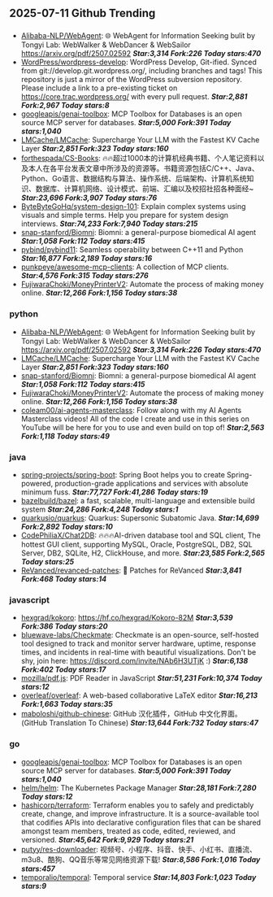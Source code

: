 ## 2025-07-11 Github Trending

### 
* [Alibaba-NLP/WebAgent](https://github.com/Alibaba-NLP/WebAgent): 🌐 WebAgent for Information Seeking bulit by Tongyi Lab: WebWalker & WebDancer & WebSailor https://arxiv.org/pdf/2507.02592 ***Star:3,314 Fork:226 Today stars:470***
* [WordPress/wordpress-develop](https://github.com/WordPress/wordpress-develop): WordPress Develop, Git-ified. Synced from git://develop.git.wordpress.org/, including branches and tags! This repository is just a mirror of the WordPress subversion repository. Please include a link to a pre-existing ticket on https://core.trac.wordpress.org/ with every pull request. ***Star:2,881 Fork:2,967 Today stars:8***
* [googleapis/genai-toolbox](https://github.com/googleapis/genai-toolbox): MCP Toolbox for Databases is an open source MCP server for databases. ***Star:5,000 Fork:391 Today stars:1,040***
* [LMCache/LMCache](https://github.com/LMCache/LMCache): Supercharge Your LLM with the Fastest KV Cache Layer ***Star:2,851 Fork:323 Today stars:160***
* [forthespada/CS-Books](https://github.com/forthespada/CS-Books): 🔥🔥超过1000本的计算机经典书籍、个人笔记资料以及本人在各平台发表文章中所涉及的资源等。书籍资源包括C/C++、Java、Python、Go语言、数据结构与算法、操作系统、后端架构、计算机系统知识、数据库、计算机网络、设计模式、前端、汇编以及校招社招各种面经~ ***Star:23,696 Fork:3,907 Today stars:76***
* [ByteByteGoHq/system-design-101](https://github.com/ByteByteGoHq/system-design-101): Explain complex systems using visuals and simple terms. Help you prepare for system design interviews. ***Star:74,233 Fork:7,940 Today stars:215***
* [snap-stanford/Biomni](https://github.com/snap-stanford/Biomni): Biomni: a general-purpose biomedical AI agent ***Star:1,058 Fork:112 Today stars:415***
* [pybind/pybind11](https://github.com/pybind/pybind11): Seamless operability between C++11 and Python ***Star:16,877 Fork:2,189 Today stars:16***
* [punkpeye/awesome-mcp-clients](https://github.com/punkpeye/awesome-mcp-clients): A collection of MCP clients. ***Star:4,576 Fork:315 Today stars:276***
* [FujiwaraChoki/MoneyPrinterV2](https://github.com/FujiwaraChoki/MoneyPrinterV2): Automate the process of making money online. ***Star:12,266 Fork:1,156 Today stars:38***

### python
* [Alibaba-NLP/WebAgent](https://github.com/Alibaba-NLP/WebAgent): 🌐 WebAgent for Information Seeking bulit by Tongyi Lab: WebWalker & WebDancer & WebSailor https://arxiv.org/pdf/2507.02592 ***Star:3,314 Fork:226 Today stars:470***
* [LMCache/LMCache](https://github.com/LMCache/LMCache): Supercharge Your LLM with the Fastest KV Cache Layer ***Star:2,851 Fork:323 Today stars:160***
* [snap-stanford/Biomni](https://github.com/snap-stanford/Biomni): Biomni: a general-purpose biomedical AI agent ***Star:1,058 Fork:112 Today stars:415***
* [FujiwaraChoki/MoneyPrinterV2](https://github.com/FujiwaraChoki/MoneyPrinterV2): Automate the process of making money online. ***Star:12,266 Fork:1,156 Today stars:38***
* [coleam00/ai-agents-masterclass](https://github.com/coleam00/ai-agents-masterclass): Follow along with my AI Agents Masterclass videos! All of the code I create and use in this series on YouTube will be here for you to use and even build on top of! ***Star:2,563 Fork:1,118 Today stars:49***

### java
* [spring-projects/spring-boot](https://github.com/spring-projects/spring-boot): Spring Boot helps you to create Spring-powered, production-grade applications and services with absolute minimum fuss. ***Star:77,727 Fork:41,286 Today stars:19***
* [bazelbuild/bazel](https://github.com/bazelbuild/bazel): a fast, scalable, multi-language and extensible build system ***Star:24,286 Fork:4,248 Today stars:1***
* [quarkusio/quarkus](https://github.com/quarkusio/quarkus): Quarkus: Supersonic Subatomic Java. ***Star:14,699 Fork:2,892 Today stars:10***
* [CodePhiliaX/Chat2DB](https://github.com/CodePhiliaX/Chat2DB): 🔥🔥🔥AI-driven database tool and SQL client, The hottest GUI client, supporting MySQL, Oracle, PostgreSQL, DB2, SQL Server, DB2, SQLite, H2, ClickHouse, and more. ***Star:23,585 Fork:2,565 Today stars:25***
* [ReVanced/revanced-patches](https://github.com/ReVanced/revanced-patches): 🧩 Patches for ReVanced ***Star:3,841 Fork:468 Today stars:14***

### javascript
* [hexgrad/kokoro](https://github.com/hexgrad/kokoro): https://hf.co/hexgrad/Kokoro-82M ***Star:3,539 Fork:386 Today stars:20***
* [bluewave-labs/Checkmate](https://github.com/bluewave-labs/Checkmate): Checkmate is an open-source, self-hosted tool designed to track and monitor server hardware, uptime, response times, and incidents in real-time with beautiful visualizations. Don't be shy, join here: https://discord.com/invite/NAb6H3UTjK :) ***Star:6,138 Fork:402 Today stars:17***
* [mozilla/pdf.js](https://github.com/mozilla/pdf.js): PDF Reader in JavaScript ***Star:51,231 Fork:10,374 Today stars:12***
* [overleaf/overleaf](https://github.com/overleaf/overleaf): A web-based collaborative LaTeX editor ***Star:16,213 Fork:1,663 Today stars:35***
* [maboloshi/github-chinese](https://github.com/maboloshi/github-chinese): GitHub 汉化插件，GitHub 中文化界面。 (GitHub Translation To Chinese) ***Star:13,644 Fork:732 Today stars:47***

### go
* [googleapis/genai-toolbox](https://github.com/googleapis/genai-toolbox): MCP Toolbox for Databases is an open source MCP server for databases. ***Star:5,000 Fork:391 Today stars:1,040***
* [helm/helm](https://github.com/helm/helm): The Kubernetes Package Manager ***Star:28,181 Fork:7,280 Today stars:12***
* [hashicorp/terraform](https://github.com/hashicorp/terraform): Terraform enables you to safely and predictably create, change, and improve infrastructure. It is a source-available tool that codifies APIs into declarative configuration files that can be shared amongst team members, treated as code, edited, reviewed, and versioned. ***Star:45,642 Fork:9,929 Today stars:21***
* [putyy/res-downloader](https://github.com/putyy/res-downloader): 视频号、小程序、抖音、快手、小红书、直播流、m3u8、酷狗、QQ音乐等常见网络资源下载! ***Star:8,586 Fork:1,016 Today stars:457***
* [temporalio/temporal](https://github.com/temporalio/temporal): Temporal service ***Star:14,803 Fork:1,023 Today stars:9***
